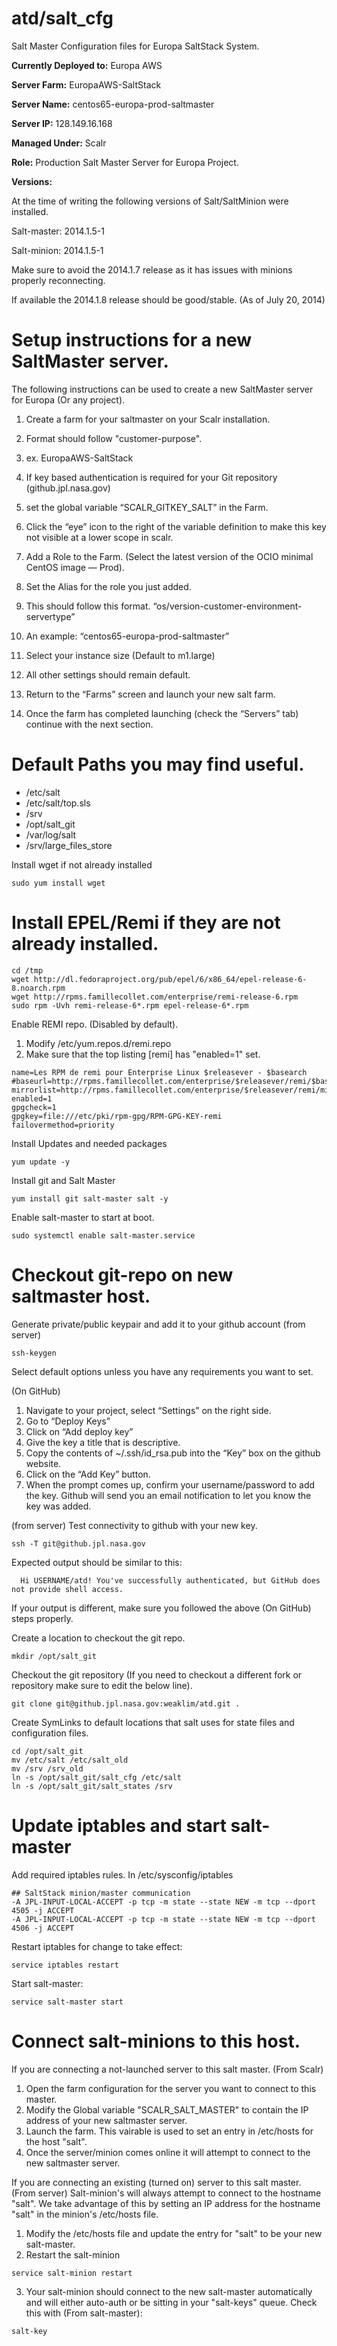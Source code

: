 atd/salt_cfg
===

Salt Master Configuration files for Europa SaltStack System. 

**Currently Deployed to:** Europa AWS

**Server Farm:** EuropaAWS-SaltStack

**Server Name:** centos65-europa-prod-saltmaster

**Server IP:** 128.149.16.168

**Managed Under:** Scalr

**Role:** Production Salt Master Server for Europa Project.

**Versions:** 

 At the time of writing the following versions of Salt/SaltMinion were installed. 

 Salt-master: 2014.1.5-1

 Salt-minion: 2014.1.5-1

Make sure to avoid the 2014.1.7 release as it has issues with minions properly reconnecting. 

If available the 2014.1.8 release should be good/stable. (As of July 20, 2014)


Setup instructions for a new SaltMaster server. 
===

The following instructions can be used to create a new SaltMaster server for Europa (Or any project). 

1. Create a farm for your saltmaster on your Scalr installation. 
  1. Format should follow "customer-purpose". 
  2. ex. EuropaAWS-SaltStack

2. If key based authentication is required for your Git repository (github.jpl.nasa.gov)
  1. set the global variable “SCALR_GITKEY_SALT” in the Farm. 
  2. Click the “eye” icon to the right of the variable definition to make this key not visible at a lower scope  in scalr. 

3. Add a Role to the Farm. (Select the latest version of the OCIO minimal CentOS image — Prod). 
4. Set the Alias for the role you just added. 
  1. This should follow this format. “os/version-customer-environment-servertype” 
  2. An example: “centos65-europa-prod-saltmaster”

5. Select your instance size (Default to m1.large)
6. All other settings should remain default. 
7. Return to the “Farms” screen and launch your new salt farm. 
8. Once the farm has completed launching (check the “Servers” tab) continue with the next section. 

Default Paths you may find useful. 
===
* /etc/salt
* /etc/salt/top.sls
* /srv
* /opt/salt_git
* /var/log/salt
* /srv/large_files_store

Install wget if not already installed

```
sudo yum install wget
```

Install EPEL/Remi if they are not already installed. 
===

```
cd /tmp
wget http://dl.fedoraproject.org/pub/epel/6/x86_64/epel-release-6-8.noarch.rpm
wget http://rpms.famillecollet.com/enterprise/remi-release-6.rpm
sudo rpm -Uvh remi-release-6*.rpm epel-release-6*.rpm
```

Enable REMI repo. (Disabled by default). 
1. Modify /etc/yum.repos.d/remi.repo
2. Make sure that the top listing [remi] has "enabled=1" set. 
```
name=Les RPM de remi pour Enterprise Linux $releasever - $basearch
#baseurl=http://rpms.famillecollet.com/enterprise/$releasever/remi/$basearch/
mirrorlist=http://rpms.famillecollet.com/enterprise/$releasever/remi/mirror
enabled=1
gpgcheck=1
gpgkey=file:///etc/pki/rpm-gpg/RPM-GPG-KEY-remi
failovermethod=priority
```

Install Updates and needed packages
```
yum update -y
```
Install git and Salt Master
```
yum install git salt-master salt -y
```
Enable salt-master to start at boot. 
```
sudo systemctl enable salt-master.service
```

Checkout git-repo on new saltmaster host. 
=== 

Generate private/public keypair and add it to your github account
(from server)
``` 
ssh-keygen
```
Select default options unless you have any requirements you want to set. 

(On GitHub)
1. Navigate to your project, select “Settings” on the right side. 
2. Go to “Deploy Keys”
3. Click on “Add deploy key”
4. Give the key a title that is descriptive. 
5. Copy the contents of ~/.ssh/id_rsa.pub into the “Key” box on the github website. 
6. Click on the “Add Key” button.
7. When the prompt comes up, confirm your username/password to add the key. Github will send you an email notification to let you know the key was added. 

(from server)
 Test connectivity to github with your new key. 
```
ssh -T git@github.jpl.nasa.gov
```
Expected output should be similar to this:
```
  Hi USERNAME/atd! You've successfully authenticated, but GitHub does not provide shell access.
```
If your output is different, make sure you followed the above (On GitHub) steps properly. 

 Create a location to checkout the git repo. 
```
mkdir /opt/salt_git
```
 Checkout the git repository (If you need to checkout a different fork or repository make sure to edit the below line). 
```
git clone git@github.jpl.nasa.gov:weaklim/atd.git .
```

 Create SymLinks to default locations that salt uses for state files and configuration files. 
```
cd /opt/salt_git
mv /etc/salt /etc/salt_old
mv /srv /srv_old
ln -s /opt/salt_git/salt_cfg /etc/salt
ln -s /opt/salt_git/salt_states /srv
```

Update iptables and start salt-master
===

Add required iptables rules. 
In /etc/sysconfig/iptables
```
## SaltStack minion/master communication
-A JPL-INPUT-LOCAL-ACCEPT -p tcp -m state --state NEW -m tcp --dport 4505 -j ACCEPT
-A JPL-INPUT-LOCAL-ACCEPT -p tcp -m state --state NEW -m tcp --dport 4506 -j ACCEPT
```

Restart iptables for change to take effect:
```
service iptables restart
```

Start salt-master:
```
service salt-master start
```

Connect salt-minions to this host. 
===

If you are connecting a not-launched server to this salt master. 
(From Scalr)
1. Open the farm configuration for the server you want to connect to this master. 
2. Modify the Global variable "SCALR_SALT_MASTER" to contain the IP address of your new saltmaster server. 
3. Launch the farm. This vairable is used to set an entry in /etc/hosts for the host "salt". 
4. Once the server/minion comes online it will attempt to connect to the new saltmaster server. 

If you are connecting an existing (turned on) server to this salt master. 
(From server)
Salt-minion's will always attempt to connect to the hostname "salt". We take advantage of this by setting an IP address for the hostname "salt" in the minion's /etc/hosts file. 
1. Modify the /etc/hosts file and update the entry for "salt" to be your new salt-master. 
2. Restart the salt-minion
```
service salt-minion restart
```
3. Your salt-minion should connect to the new salt-master automatically and will either auto-auth or be sitting in your "salt-keys" queue. 
Check this with (From salt-master):
```
salt-key
```

